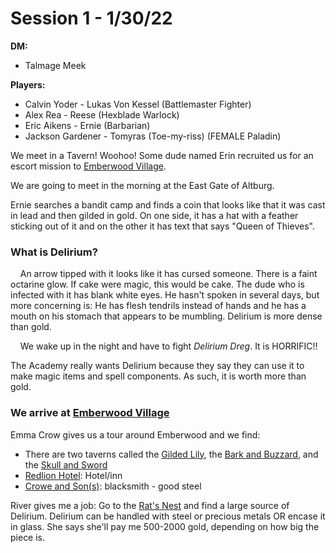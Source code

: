 # Session 1 - 1/30/22

**DM:**

- Talmage Meek

**Players:**

- Calvin Yoder - Lukas Von Kessel (Battlemaster Fighter)
- Alex Rea - Reese (Hexblade Warlock)
- Eric Aikens - Ernie (Barbarian)
- Jackson Gardener  - Tomyras (Toe-my-riss) (FEMALE Paladin)

We meet in a Tavern! Woohoo! Some dude named Erin recruited us for an escort mission to <u>Emberwood Village</u>.

We are going to meet in the morning at the East Gate of Altburg.

Ernie searches a bandit camp and finds a coin that looks like that it was cast in lead and then gilded in gold. On one side, it has a hat with a feather sticking out of it and on the other it has text that says "Queen of Thieves".

### What is Delirium?

    An arrow tipped with it looks like it has cursed someone. There is a faint octarine glow. If cake were magic, this would be cake. The dude who is infected with it has blank white eyes. He hasn't spoken in several days, but more concerning is: He has flesh tendrils instead of hands and he has a mouth on his stomach that appears to be mumbling. Delirium is more dense than gold. 

    We wake up in the night and have to fight *Delirium Dreg*. It is HORRIFIC!!

The Academy really wants Delirium because they say they can use it to make magic items and spell components. As such, it is worth more than gold. 

### We arrive at <u>Emberwood Village</u>

Emma Crow gives us a tour around Emberwood and we find:

- There are two taverns called the <u>Gilded Lily</u>, the <u>Bark and Buzzard</u>, and the <u>Skull and Sword</u>
- <u>Redlion Hotel</u>: Hotel/inn
- <u>Crowe and Son(s)</u>: blacksmith - good steel

River gives me a job: Go to the <u>Rat's Nest</u> and find a large source of Delirium. Delirium can be handled with steel or precious metals OR encase it in glass. She says she'll pay me 500-2000 gold, depending on how big the piece is. 
